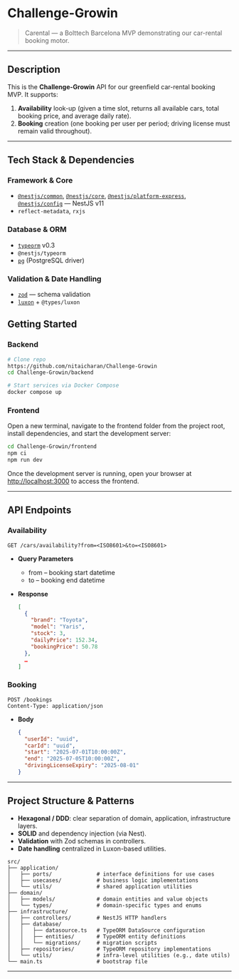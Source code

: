 # Challenge-Growin

> Carental — a Bolttech Barcelona MVP demonstrating our car-rental booking motor.

---

## Description

This is the **Challenge-Growin** API for our greenfield car-rental booking MVP.
It supports:

1. **Availability** look-up (given a time slot, returns all available cars, total booking price, and average daily rate).
2. **Booking** creation (one booking per user per period; driving license must remain valid throughout).

---

## Tech Stack & Dependencies

### Framework & Core

- [`@nestjs/common`](https://nestjs.com/), [`@nestjs/core`](https://nestjs.com/), [`@nestjs/platform-express`](https://nestjs.com/), [`@nestjs/config`](https://nestjs.com/) — NestJS v11
- `reflect-metadata`, `rxjs`

### Database & ORM

- [`typeorm`](https://typeorm.io/) v0.3
- `@nestjs/typeorm`
- [`pg`](https://www.npmjs.com/package/pg) (PostgreSQL driver)

### Validation & Date Handling

- [`zod`](https://github.com/colinhacks/zod) — schema validation
- [`luxon`](https://moment.github.io/luxon/) + `@types/luxon`

## Getting Started

### Backend

```bash
# Clone repo
https://github.com/nitaicharan/Challenge-Growin
cd Challenge-Growin/backend

# Start services via Docker Compose
docker compose up
```

### Frontend

Open a new terminal, navigate to the frontend folder from the project root, install dependencies, and start the development server:

```bash
cd Challenge-Growin/frontend
npm ci
npm run dev
```

Once the development server is running, open your browser at [http://localhost:3000](http://localhost:3000) to access the frontend.

---

## API Endpoints

### Availability

```
GET /cars/availability?from=<ISO8601>&to=<ISO8601>
```

- **Query Parameters**

  - from – booking start datetime
  - to – booking end datetime

- **Response**

  ```json
  [
    {
      "brand": "Toyota",
      "model": "Yaris",
      "stock": 3,
      "dailyPrice": 152.34,
      "bookingPrice": 50.78
    },
    …
  ]
  ```

### Booking

```
POST /bookings
Content-Type: application/json
```

- **Body**

  ```json
  {
    "userId": "uuid",
    "carId": "uuid",
    "start": "2025-07-01T10:00:00Z",
    "end": "2025-07-05T10:00:00Z",
    "drivingLicenseExpiry": "2025-08-01"
  }
  ```

---

## Project Structure & Patterns

- **Hexagonal / DDD**: clear separation of domain, application, infrastructure layers.
- **SOLID** and dependency injection (via Nest).
- **Validation** with Zod schemas in controllers.
- **Date handling** centralized in Luxon-based utilities.

```
src/
├── application/
│   ├── ports/              # interface definitions for use cases
│   ├── usecases/           # business logic implementations
│   └── utils/              # shared application utilities
├── domain/
│   ├── models/             # domain entities and value objects
│   └── types/              # domain-specific types and enums
├── infrastructure/
│   ├── controllers/        # NestJS HTTP handlers
│   ├── database/
│   │   ├── datasource.ts   # TypeORM DataSource configuration
│   │   ├── entities/       # TypeORM entity definitions
│   │   └── migrations/     # migration scripts
│   ├── repositories/       # TypeORM repository implementations
│   └── utils/              # infra-level utilities (e.g., date utils)
└── main.ts                 # bootstrap file
```

---
